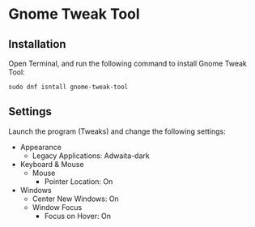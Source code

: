 # Gnome Tweak Tool

## Installation

Open Terminal, and run the following command to install Gnome Tweak Tool:

```
sudo dnf isntall gnome-tweak-tool
```

## Settings

Launch the program (Tweaks) and change the following settings:

- Appearance
	- Legacy Applications: Adwaita-dark
- Keyboard & Mouse
	- Mouse
		- Pointer Location: On
- Windows
	- Center New Windows: On
	- Window Focus
		- Focus on Hover: On
